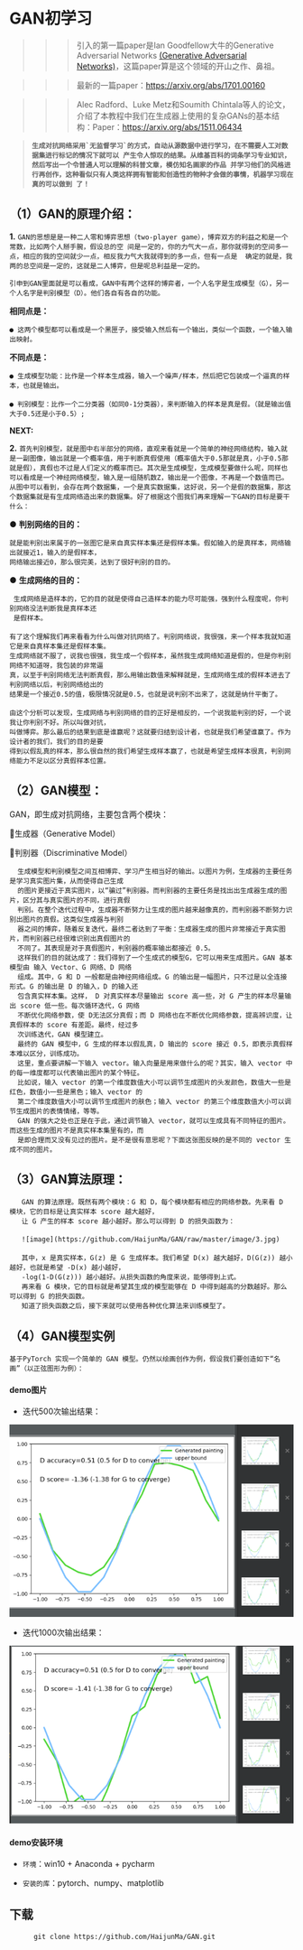 # GAN初学习


 >>> 引入的第一篇paper是Ian Goodfellow大牛的Generative Adversarial Networks
 [(Generative Adversarial Networks)](https://arxiv.org/abs/1406.2661)，这篇paper算是这个领域的开山之作、鼻祖。

>>> 最新的一篇paper：https://arxiv.org/abs/1701.00160

>>> Alec Radford、Luke Metz和Soumith Chintala等人的论文，介绍了本教程中我们在生成器上使用的复杂GANs的基本结构：Paper：https://arxiv.org/abs/1511.06434  
  
    
      
 >  **``生成对抗网络采用`无监督学习`的方式，自动从源数据中进行学习，在不需要人工对数据集进行标记的情况下就可以
 产生令人惊叹的结果。从维基百科的词条学习专业知识，然后写出一个令普通人可以理解的科普文章，模仿知名画家的作品
 并学习他们的风格进行再创作，这种看似只有人类这样拥有智能和创造性的物种才会做的事情，机器学习现在真的可以做到
 了！``**



## （1）GAN的原理介绍：  

 **1.** ``GAN的思想是是一种二人零和博弈思想（two-player game），博弈双方的利益之和是一个常数，比如两个人掰手腕，假设总的空
间是一定的，你的力气大一点，那你就得到的空间多一点，相应的我的空间就少一点，相反我力气大我就得到的多一点，但有一点是 
确定的就是，我两的总空间是一定的，这就是二人博弈，但是呢总利益是一定的。                                          ``

    引申到GAN里面就是可以看成，GAN中有两个这样的博弈者，一个人名字是生成模型（G），另一个人名字是判别模型（D）。他们各自有各自的功能。

**相同点是：**

    ● 这两个模型都可以看成是一个黑匣子，接受输入然后有一个输出，类似一个函数，一个输入输出映射。

**不同点是：**

    ● 生成模型功能：比作是一个样本生成器，输入一个噪声/样本，然后把它包装成一个逼真的样本，也就是输出。

    ● 判别模型：比作一个二分类器（如同0-1分类器），来判断输入的样本是真是假。（就是输出值大于0.5还是小于0.5）;  


**NEXT:** 

 **2.**
 ``首先判别模型，就是图中右半部分的网络，直观来看就是一个简单的神经网络结构，输入就是一副图像，输出就是一个概率值，用于判断真假使用（概率值大于0.5那就是真，小于0.5那就是假），真假也不过是人们定义的概率而已。其次是生成模型，生成模型要做什么呢，同样也可以看成是一个神经网络模型，输入是一组随机数Z，输出是一个图像，不再是一个数值而已。从图中可以看到，会存在两个数据集，一个是真实数据集，这好说，另一个是假的数据集，那这个数据集就是有生成网络造出来的数据集。好了根据这个图我们再来理解一下GAN的目标是要干什么：``

● **判别网络的目的：**

    就是能判别出来属于的一张图它是来自真实样本集还是假样本集。假如输入的是真样本，网络输出就接近1，输入的是假样本，  
    网络输出接近0，那么很完美，达到了很好判别的目的。

● **生成网络的目的：**

     生成网络是造样本的，它的目的就是使得自己造样本的能力尽可能强，强到什么程度呢，你判别网络没法判断我是真样本还
     是假样本。

    有了这个理解我们再来看看为什么叫做对抗网络了。判别网络说，我很强，来一个样本我就知道它是来自真样本集还是假样本集。
    生成网络就不服了，说我也很强，我生成一个假样本，虽然我生成网络知道是假的，但是你判别网络不知道呀，我包装的非常逼
    真，以至于判别网络无法判断真假，那么用输出数值来解释就是，生成网络生成的假样本进去了判别网络以后，判别网络给出的
    结果是一个接近0.5的值，极限情况就是0.5，也就是说判别不出来了，这就是纳什平衡了。

    由这个分析可以发现，生成网络与判别网络的目的正好是相反的，一个说我能判别的好，一个说我让你判别不好。所以叫做对抗，
    叫做博弈。那么最后的结果到底是谁赢呢？这就要归结到设计者，也就是我们希望谁赢了。作为设计者的我们，我们的目的是要
    得到以假乱真的样本，那么很自然的我们希望生成样本赢了，也就是希望生成样本很真，判别网络能力不足以区分真假样本位置。 

## （2）GAN模型：

GAN，即生成对抗网络，主要包含两个模块：

生成器（Generative Model）

判别器（Discriminative Model）

      生成模型和判别模型之间互相博弈、学习产生相当好的输出。以图片为例，生成器的主要任务是学习真实图片集，从而使得自己生成
      的图片更接近于真实图片，以“骗过”判别器。而判别器的主要任务是找出出生成器生成的图片，区分其与真实图片的不同，进行真假
      判别。在整个迭代过程中，生成器不断努力让生成的图片越来越像真的，而判别器不断努力识别出图片的真假。这类似生成器与判别
      器之间的博弈，随着反复迭代，最终二者达到了平衡：生成器生成的图片非常接近于真实图片，而判别器已经很难识别出真假图片的
      不同了。其表现是对于真假图片，判别器的概率输出都接近 0.5。
      这样我们的目的就达成了：我们得到了一个生成式的模型G，它可以用来生成图片。GAN 基本模型由 输入 Vector、G 网络、D 网络
      组成。其中，G 和 D 一般都是由神经网络组成。G 的输出是一幅图片，只不过是以全连接形式。G 的输出是 D 的输入，D 的输入还
      包含真实样本集。这样， D 对真实样本尽量输出 score 高一些，对 G 产生的样本尽量输出 score 低一些。每次循环迭代，G 网络
      不断优化网络参数，使 D无法区分真假；而 D 网络也在不断优化网络参数，提高辨识度，让真假样本的 score 有差距。最终，经过多
      次训练迭代，GAN 模型建立。
      最终的 GAN 模型中，G 生成的样本以假乱真，D 输出的 score 接近 0.5，即表示真假样本难以区分，训练成功。
      这里，重点要讲解一下输入 vector。输入向量是用来做什么的呢？其实，输入 vector 中的每一维度都可以代表输出图片的某个特征。
      比如说，输入 vector 的第一个维度数值大小可以调节生成图片的头发颜色，数值大一些是红色，数值小一些是黑色；输入 vector 的
      第二个维度数值大小可以调节生成图片的肤色；输入 vector 的第三个维度数值大小可以调节生成图片的表情情绪，等等。
      GAN 的强大之处也正是在于此，通过调节输入 vector，就可以生成具有不同特征的图片。而这些生成的图片不是真实样本集里有的，而
      是即合理而又没有见过的图片。是不是很有意思呢？下面这张图反映的是不同的 vector 生成不同的图片。

## （3）GAN算法原理：

       GAN 的算法原理。既然有两个模块：G 和 D，每个模块都有相应的网络参数。先来看 D 模块，它的目标是让真实样本 score 越大越好，
       让 G 产生的样本 score 越小越好。那么可以得到 D 的损失函数为：
       
       ![image](https://github.com/HaijunMa/GAN/raw/master/image/3.jpg)
       
       其中，x 是真实样本，G(z) 是 G 生成样本。我们希望 D(x) 越大越好，D(G(z)) 越小越好，也就是希望 -D(x) 越小越好，
       -log(1-D(G(z))) 越小越好。从损失函数的角度来说，能够得到上式。
       再来看 G 模块，它的目标就是希望其生成的模型能够在 D 中得到越高的分数越好。那么可以得到 G 的损失函数。
       知道了损失函数之后，接下来就可以使用各种优化算法来训练模型了。


## （4）GAN模型实例

    基于PyTorch 实现一个简单的 GAN 模型。仍然以绘画创作为例，假设我们要创造如下“名画”（以正弦图形为例）：
    
  ####  demo图片
  
  - 迭代500次输出结果：
  
 ![image](https://github.com/HaijunMa/GAN/raw/master/image/2.png)
 
 - 迭代1000次输出结果：
 
 ![image](https://github.com/HaijunMa/GAN/raw/master/image/1.png)
    
   #### demo安装环境
   
   - `环境`：win10 + Anaconda + pycharm
   
   - `安装的库`：pytorch、numpy、matplotlib
   
   ## 下载
   
          git clone https://github.com/HaijunMa/GAN.git
